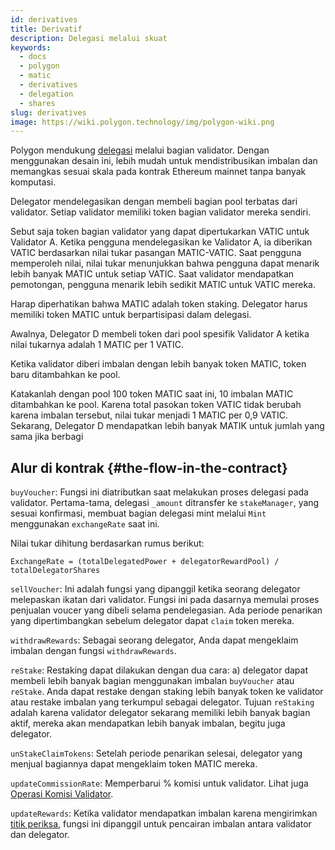 ```yaml
---
id: derivatives
title: Derivatif
description: Delegasi melalui skuat
keywords:
  - docs
  - polygon
  - matic
  - derivatives
  - delegation
  - shares
slug: derivatives
image: https://wiki.polygon.technology/img/polygon-wiki.png
---
```


Polygon mendukung [delegasi](/docs/maintain/glossary#delegator) melalui bagian validator. Dengan menggunakan desain ini, lebih mudah untuk mendistribusikan imbalan dan memangkas sesuai skala pada kontrak Ethereum mainnet tanpa banyak komputasi.

Delegator mendelegasikan dengan membeli bagian pool terbatas dari validator. Setiap validator memiliki token bagian validator mereka sendiri.

Sebut saja token bagian validator yang dapat dipertukarkan VATIC untuk Validator A. Ketika pengguna mendelegasikan ke Validator A, ia diberikan VATIC berdasarkan nilai tukar pasangan MATIC-VATIC. Saat pengguna memperoleh nilai, nilai tukar menunjukkan bahwa pengguna dapat menarik lebih banyak MATIC untuk setiap VATIC. Saat validator mendapatkan pemotongan, pengguna menarik lebih sedikit MATIC untuk VATIC mereka.

Harap diperhatikan bahwa MATIC adalah token staking. Delegator harus memiliki token MATIC untuk berpartisipasi dalam delegasi.

Awalnya, Delegator D membeli token dari pool spesifik Validator A ketika nilai tukarnya adalah 1 MATIC per 1 VATIC.

Ketika validator diberi imbalan dengan lebih banyak token MATIC, token baru ditambahkan ke pool.

Katakanlah dengan pool 100 token MATIC saat ini, 10 imbalan MATIC ditambahkan ke pool. Karena total pasokan token VATIC tidak berubah karena imbalan tersebut, nilai tukar menjadi 1 MATIC per 0,9 VATIC. Sekarang, Delegator D mendapatkan lebih banyak MATIK untuk jumlah yang sama jika berbagi

## Alur di kontrak {#the-flow-in-the-contract}

`buyVoucher`: Fungsi ini diatributkan saat melakukan proses delegasi pada validator. Pertama-tama, delegasi `_amount` ditransfer ke `stakeManager`, yang sesuai konfirmasi, membuat bagian delegasi mint melalui `Mint` menggunakan `exchangeRate` saat ini.

Nilai tukar dihitung berdasarkan rumus berikut:

`ExchangeRate = (totalDelegatedPower + delegatorRewardPool) / totalDelegatorShares`

`sellVoucher`: Ini adalah fungsi yang dipanggil ketika seorang delegator melepaskan ikatan dari validator. Fungsi ini pada dasarnya memulai proses penjualan voucer yang dibeli selama pendelegasian. Ada periode penarikan yang dipertimbangkan sebelum delegator dapat `claim` token mereka.

`withdrawRewards`: Sebagai seorang delegator, Anda dapat mengeklaim imbalan dengan fungsi `withdrawRewards`.

`reStake`: Restaking dapat dilakukan dengan dua cara: a) delegator dapat membeli lebih banyak bagian menggunakan imbalan `buyVoucher` atau `reStake`. Anda dapat restake dengan staking lebih banyak token ke validator atau restake imbalan yang terkumpul sebagai delegator. Tujuan `reStaking` adalah karena validator delegator sekarang memiliki lebih banyak bagian aktif, mereka akan mendapatkan lebih banyak imbalan, begitu juga delegator.

`unStakeClaimTokens`: Setelah periode penarikan selesai, delegator yang menjual bagiannya dapat mengeklaim token MATIC mereka.

`updateCommissionRate`: Memperbarui % komisi untuk validator. Lihat juga [Operasi Komisi Validator](/docs/maintain/validate/validator-commission-operations).

`updateRewards`: Ketika validator mendapatkan imbalan karena mengirimkan [titik periksa](/docs/maintain/glossary#checkpoint-transaction), fungsi ini dipanggil untuk pencairan imbalan antara validator dan delegator.
